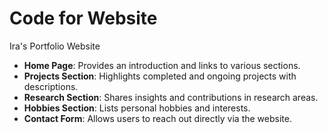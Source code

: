 # Code for Website

Ira's Portfolio Website
- **Home Page**: Provides an introduction and links to various sections.
- **Projects Section**: Highlights completed and ongoing projects with descriptions.
- **Research Section**: Shares insights and contributions in research areas.
- **Hobbies Section**: Lists personal hobbies and interests.
- **Contact Form**: Allows users to reach out directly via the website.

